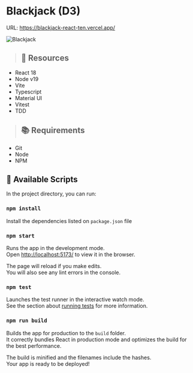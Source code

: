 # Blackjack (D3)

URL: https://blackjack-react-ten.vercel.app/

![Blackjack](https://github.com/wjjunior/blackjack-react/assets/13741072/700bb928-039a-4c7f-a35a-8b71a9251d38)

> ## :page_with_curl: Resources

- React 18
- Node v19
- Vite
- Typescript
- Material UI
- Vitest
- TDD

> ## :books: Requirements

- Git
- Node
- NPM

## :rocket: Available Scripts

In the project directory, you can run:

### `npm install`

Install the dependencies listed on `package.json` file

### `npm start`

Runs the app in the development mode.\
Open [http://localhost:5173/](http://localhost:5173/) to view it in the browser.

The page will reload if you make edits.\
You will also see any lint errors in the console.

### `npm test`

Launches the test runner in the interactive watch mode.\
See the section about [running tests](https://facebook.github.io/create-react-app/docs/running-tests) for more information.

### `npm run build`

Builds the app for production to the `build` folder.\
It correctly bundles React in production mode and optimizes the build for the best performance.

The build is minified and the filenames include the hashes.\
Your app is ready to be deployed!
